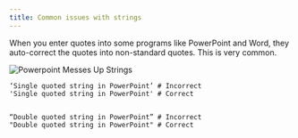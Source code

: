 ```yaml
---
title: Common issues with strings
---
```


When you enter quotes into some programs like PowerPoint and Word, they auto-correct the quotes into non-standard quotes. This is very common.

![Powerpoint Messes Up Strings](https://accy570-fa2020-course-site-assets.s3-us-west-2.amazonaws.com/images/strings_powerpoint.png)

```
‘Single quoted string in PowerPoint’ # Incorrect
'Single quoted string in PowerPoint' # Correct


“Double quoted string in PowerPoint” # Incorrect
"Double quoted string in PowerPoint" # Correct
```
